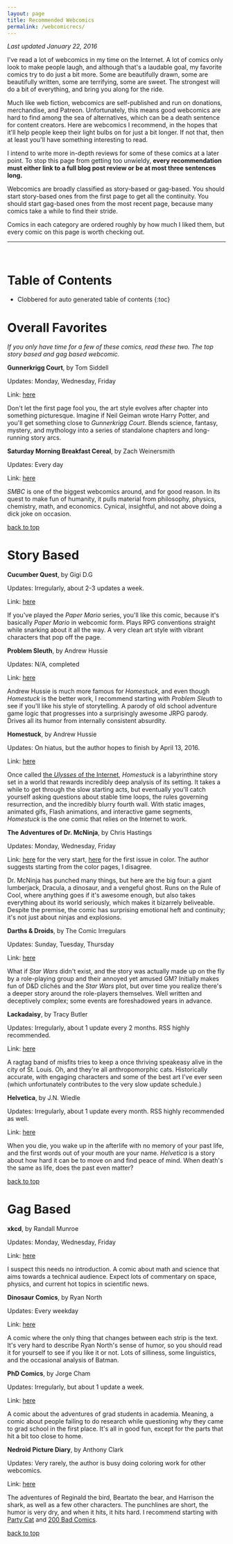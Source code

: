 ```yaml
---
layout: page
title: Recommended Webcomics
permalink: /webcomicrecs/
---
```


*Last updated January 22, 2016*

I've read a lot of webcomics in my time on the Internet. A lot of comics only look
to make people laugh, and although that's a laudable goal, my favorite comics
try to do just a bit more. Some are beautifully drawn,
some are beautifully written, some are terrifying, some are sweet.
The strongest will do a bit of everything, and bring you along for the ride.

Much like web fiction, webcomics are self-published and run on donations, merchandise,
and Patreon. Unfortunately, this means good webcomics are hard to find among the
sea of alternatives, which can be
a death sentence for content creators. Here are webcomics I recommend, in the hopes that
it'll help people keep their light bulbs on for just a bit longer.
If not that, then at least you'll have something interesting to read.

I intend to write more in-depth reviews for some of these comics at a later
point.
To stop this page from getting too unwieldy, **every recommendation must either
link to a full blog post review or be at most three sentences long.**

Webcomics are broadly classified as story-based or gag-based.
You should start story-based ones from the first page to get all the continuity.
You should start gag-based ones from the most recent page, because many comics
take a while to find their stride.

Comics in each category are ordered roughly by how much I liked them, but every comic
on this page is worth checking out.

-----------------------
<br>

# Table of Contents

- Clobbered for auto generated table of contents
{:toc}


# Overall Favorites

*If you only have time for a few of these comics, read these two.
The top story based and gag based webcomic.*

**Gunnerkrigg Court**, by Tom Siddell

Updates: Monday, Wednesday, Friday

Link: [here](http://gunnerkrigg.com/?p=1)

Don't let the first page fool you, the art style evolves after chapter into
something picturesque.
Imagine if Neil Geiman wrote Harry Potter, and you'll get something close
to *Gunnerkrigg Court*. Blends science, fantasy, mystery, and mythology into
a series of standalone chapters and long-running story arcs.

**Saturday Morning Breakfast Cereal**, by Zach Weinersmith

Updates: Every day

Link: [here](http://www.smbc-comics.com/index.php)

*SMBC* is one of the biggest webcomics around, and for good reason. In its
quest to make fun of humanity, it pulls material from philosophy, physics, chemistry, math,
and economics. Cynical, insightful, and not above doing a dick joke on occasion.

[back to top](#table-of-contents)

# Story Based

**Cucumber Quest**, by Gigi D.G

Updates: Irregularly, about 2-3 updates a week.

Link: [here](http://cucumber.gigidigi.com/cq/page-1/)

If you've played the *Paper Mario* series, you'll like this comic, because it's
basically *Paper Mario* in webcomic form. Plays RPG conventions straight while snarking
about it all the way. A very clean art style with vibrant characters that pop
off the page.

**Problem Sleuth**, by Andrew Hussie

Updates: N/A, completed

Link: [here](http://www.mspaintadventures.com/?s=4)

Andrew Hussie is much more famous for *Homestuck*, and even though *Homestuck*
is the better work, I recommend starting with *Problem Sleuth* to see if
you'll like his style of storytelling.
A parody of old school adventure game logic that progresses into a surprisingly
awesome JRPG parody. Drives all its humor from internally consistent
absurdity.

**Homestuck**, by Andrew Hussie

Updates: On hiatus, but the author hopes to finish by April 13, 2016.

Link: [here](http://www.mspaintadventures.com/?s=6)

Once called [the *Ulysses* of the Internet](https://www.youtube.com/watch?v=MLK7RI_HW-E),
*Homestuck* is a labyrinthine story set in a world
that rewards incredibly deep analysis of its setting.
It takes a while to get through the slow starting acts, but eventually you'll catch yourself
asking questions about stable time loops, the rules governing resurrection, and
the incredibly blurry fourth wall.
With static images, animated gifs, Flash animations, and interactive
game segments, *Homestuck* is the one comic that relies on the Internet to
work.

**The Adventures of Dr. McNinja**, by Chris Hastings

Updates: Monday, Wednesday, Friday

Link: [here](http://drmcninja.com/archives/comic/1p1/) for the very start, [here](http://drmcninja.com/archives/comic/13p1/) for the first issue in color.
The author suggests starting from the color pages, I disagree.

Dr. McNinja has punched many things, but here are the big four: a giant
lumberjack, Dracula, a dinosaur, and a vengeful ghost. Runs on the Rule of Cool,
where anything goes if it's awesome enough, but
also takes everything about its world seriously, which makes it bizarrely beliveable.
Despite the premise, the comic has surprising emotional heft and continuity;
it's not just about ninjas and explosions.

**Darths & Droids**, by The Comic Irregulars

Updates: Sunday, Tuesday, Thursday

Link: [here](http://darthsanddroids.net/episodes/0001.html)

What if *Star Wars* didn't exist, and the story
was actually made up on the fly by a role-playing group and their annoyed yet
amused GM?
Initially makes fun of D&D clichés and the *Star Wars* plot, but over time
you realize there's a deeper story around the role-players themselves.
Well written and deceptively complex; some events are foreshadowed years in advance.

**Lackadaisy**, by Tracy Butler

Updates: Irregularly, about 1 update every 2 months. RSS highly recommended.

Link: [here](http://lackadaisy.foxprints.com/comic.php?comicid=1)

A ragtag band of misfits tries to keep a once thriving speakeasy alive in the city
of St. Louis. Oh, and they're all anthropomorphic cats. Historically accurate,
with engaging characters and some of the best art I've ever seen (which unfortunately
contributes to the very slow update schedule.)

**Helvetica**, by J.N. Wiedle

Updates: Irregularly, about 1 update every month. RSS highly recommended as well.

Link: [here](http://helvetica.jnwiedle.com/2011/06/24/and-so-it-begins/)

When you die, you wake up in the afterlife with no memory of your past life, and the first
words out of your mouth are your name. *Helvetica* is a story about how hard it can be to
move on and find peace of mind. When death's the same as life, does the
past even matter?

[back to top](#table-of-contents)

# Gag Based

**xkcd**, by Randall Munroe

Updates: Monday, Wednesday, Friday

Link: [here](http://xkcd.com/)

I suspect this needs no introduction. A comic about math and science that aims towards
a technical audience. Expect lots of commentary on space, physics,
and current hot topics in scientific news.

**Dinosaur Comics**, by Ryan North

Updates: Every weekday

Link: [here](http://qwantz.com/index.php)

A comic where the only thing that changes between each strip is the text.
It's very hard to describe Ryan North's sense of humor, so you should read it for
yourself to see if you like it or not. Lots of silliness, some
linguistics, and the occasional analysis of Batman.

**PhD Comics**, by Jorge Cham

Updates: Irregularly, but about 1 update a week.

Link: [here](http://phdcomics.com/comics.php)

A comic about the adventures of grad students in academia. Meaning, a comic
about people failing to do research while questioning why they came to grad school
in the first place. It's all in good fun, except for the parts that hit a bit too close to home.

**Nedroid Picture Diary**, by Anthony Clark

Updates: Very rarely, the author is busy doing coloring work for other webcomics.

Link: [here](http://nedroid.com/)

The adventures of Reginald the bird, Beartato the bear, and Harrison the shark, as well
as a few other characters. The punchlines are short, the humor is very dry, and
when it hits, it hits hard.
I recommend starting with
[Party Cat](http://nedroid.com/2009/05/party-cat-full-series/) and [200 Bad Comics](http://nedroid.com/bcpage1.html).

[back to top](#table-of-contents)

